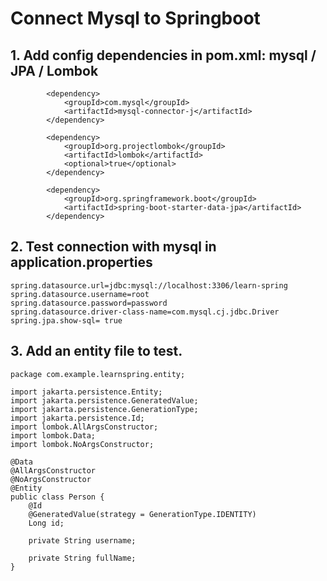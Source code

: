 # Connect Mysql to Springboot 

## 1. Add config dependencies in pom.xml: mysql / JPA / Lombok
```
		<dependency>
			<groupId>com.mysql</groupId>
			<artifactId>mysql-connector-j</artifactId>
		</dependency>

		<dependency>
			<groupId>org.projectlombok</groupId>
			<artifactId>lombok</artifactId>
			<optional>true</optional>
		</dependency>

		<dependency>
			<groupId>org.springframework.boot</groupId>
			<artifactId>spring-boot-starter-data-jpa</artifactId>
		</dependency>
```

## 2. Test connection with mysql in application.properties

```spring.jpa.hibernate.ddl-auto=update
spring.datasource.url=jdbc:mysql://localhost:3306/learn-spring
spring.datasource.username=root
spring.datasource.password=password
spring.datasource.driver-class-name=com.mysql.cj.jdbc.Driver
spring.jpa.show-sql= true 
```

## 3. Add an entity file to test.

```
package com.example.learnspring.entity;

import jakarta.persistence.Entity;
import jakarta.persistence.GeneratedValue;
import jakarta.persistence.GenerationType;
import jakarta.persistence.Id;
import lombok.AllArgsConstructor;
import lombok.Data;
import lombok.NoArgsConstructor;

@Data
@AllArgsConstructor
@NoArgsConstructor
@Entity
public class Person {
    @Id
    @GeneratedValue(strategy = GenerationType.IDENTITY)
    Long id;

    private String username;

    private String fullName;
}


```